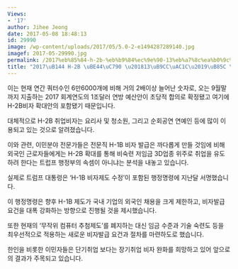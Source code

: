 ```yaml
---
Views:
- '17'
author: Jihee Jeong
date: 2017-05-08 18:48:13
id: 29990
image: /wp-content/uploads/2017/05/5.0-2-e1494287289140.jpg
imagef: 2017-05-29990.jpg
permalink: /2017%eb%85%84-h-2b-%eb%b9%84%ec%9e%90-13%eb%a7%8c%ea%b0%9c%eb%a1%9c-%eb%8a%98%ec%96%b4/
title: "2017\uB144 H-2B \uBE44\uC790 \u201813\uB9CC\uAC1C\u2019\uB85C \uB298\uC5B4"
---
```


이는 현재 연간 쿼터수인 6만6000개에 비해 거의 2배이상 늘어난 숫자로, 오는 9월말까지 지출하는 2017 회계연도의 1조달러 연방 예산안이 초당적 합의로 확정됐고 여기에 H-2B비자 확대안의 포함됐기 때문입니다.

대체적으로 H-2B 취업비자는 요리사 및 청소원, 그리고 순회공연 연예인 등에 많이 이용되고 있는 것으로 알려졌습니다.

이와 관련, 이민분야 전문가들은 전문직 H-1B 비자 발급은 까다롭게 만들 것임에 비해 외국인 근로자들에게는 H-2B 확대를 통해 비숙련 저임금 3D업종 위주로 취업을 유도하려 한다는 트럽프 행정부의 속셈이 아니냐는 분석을 내놓고 있습니다.

실제로 트럼프 대통령은 ‘H-1B 비자제도 수정’이 포함된 행정명령에 지난달 서명했습니다.

이 행정명령은 향후 H-1B 제도가 국내 기업의 외국인 채용을 크게 제한하고, 비자발급 요건을 대폭 강화하는 방향으로 진행될 것을 제시했습니다.

또한 현재의 ‘무작위 컴퓨터 추첨제도’를 폐지하는 대신 임금 수준과 기술 숙련도 등을 최우선적으로 적용하는 새로운 비자발급 요건과 절차를 마련하도로 했습니다.

한인을 비롯한 이민자들은 단기취업 보다는 장기취업 비자 완화를 희망하고 있어 앞으로의 결과가 주목되고 있습니다.